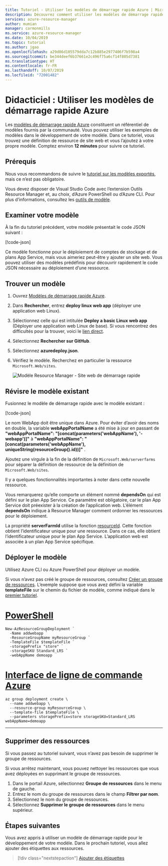```yaml
---
title: Tutoriel - Utiliser les modèles de démarrage rapide Azure | Microsoft Docs
description: Découvrez comment utiliser les modèles de démarrage rapide Azure pour effectuer le développement de votre modèle.
services: azure-resource-manager
author: mumian
manager: carmonmills
ms.service: azure-resource-manager
ms.date: 10/04/2019
ms.topic: tutorial
ms.author: jgao
ms.openlocfilehash: a29d86d105579dda7c12b885e2977406f7b598a4
ms.sourcegitcommit: be344deef6b37661e2c496f75a6cf14f805d7381
ms.translationtype: HT
ms.contentlocale: fr-FR
ms.lasthandoff: 10/07/2019
ms.locfileid: "72001482"
---
```

# <a name="tutorial-use-azure-quickstart-templates"></a>Didacticiel : Utiliser les modèles de démarrage rapide Azure

Les [modèles de démarrage rapide Azure](https://azure.microsoft.com/resources/templates/) constituent un référentiel de modèles fournis par la communauté. Vous pouvez utiliser les exemples de modèles dans le développement de votre modèle. Dans ce tutoriel, vous trouvez une définition de ressource de site web et vous l’ajoutez à votre propre modèle. Comptez environ **12 minutes** pour suivre ce tutoriel.

## <a name="prerequisites"></a>Prérequis

Nous vous recommandons de suivre le [tutoriel sur les modèles exportés](template-tutorial-export-template.md), mais ce n’est pas obligatoire.

Vous devez disposer de Visual Studio Code avec l’extension Outils Resource Manager et, au choix, d’Azure PowerShell ou d’Azure CLI. Pour plus d’informations, consultez les [outils de modèle](template-tutorial-create-first-template.md#get-tools).

## <a name="review-your-template"></a>Examiner votre modèle

À la fin du tutoriel précédent, votre modèle présentait le code JSON suivant :

[!code-json[](~/resourcemanager-templates/get-started-with-templates/export-template/azuredeploy.json)]

Ce modèle fonctionne pour le déploiement de comptes de stockage et de plans App Service, mais vous aimeriez peut-être y ajouter un site web. Vous pouvez utiliser des modèles prédéfinis pour découvrir rapidement le code JSON nécessaire au déploiement d’une ressource.

## <a name="find-a-template"></a>Trouver un modèle

1. Ouvrez [Modèles de démarrage rapide Azure](https://azure.microsoft.com/resources/templates/).
1. Dans **Rechercher**, entrez **deploy linux web app** (déployer une application web Linux).
1. Sélectionnez celle qui est intitulée **Deploy a basic Linux web app** (Déployer une application web Linux de base). Si vous rencontrez des difficultés pour la trouver, voici le [lien direct](https://azure.microsoft.com/resources/templates/101-webapp-basic-linux/).
1. Sélectionnez **Rechercher sur GitHub**.
1. Sélectionnez **azuredeploy.json**.
1. Vérifiez le modèle. Recherchez en particulier la ressource `Microsoft.Web/sites`.

    ![Modèle Resource Manager - Site web de démarrage rapide](./media/template-tutorial-quickstart-template/resource-manager-template-quickstart-template-web-site.png)

## <a name="revise-the-existing-template"></a>Révisre le modèle existant

Fusionnez le modèle de démarrage rapide avec le modèle existant :

[!code-json[](~/resourcemanager-templates/get-started-with-templates/quickstart-template/azuredeploy.json?range=1-108&highlight=32-45,49,85-100)]

Le nom WebApp doit être unique dans Azure. Pour éviter d’avoir des noms en double, la variable **webAppPortalName** a été mise à jour en passant de **"webAppPortalName": "[concat(parameters('webAppName'), '-webapp')]"** à **"webAppPortalName": "[concat(parameters('webAppName'), uniqueString(resourceGroup().id))]"** .

Ajoutez une virgule à la fin de la définition de `Microsoft.Web/serverfarms` pour séparer la définition de ressource de la définition de `Microsoft.Web/sites`.

Il y a quelques fonctionnalités importantes à noter dans cette nouvelle ressource.

Vous remarquerez qu’elle comporte un élément nommé **dependsOn** qui est défini sur le plan App Service. Ce paramètre est obligatoire, car le plan App Service doit préexister à la création de l’application web. L’élément **dependsOn** indique à Resource Manager comment ordonner les ressources pour le déploiement.

La propriété **serverFarmId** utilise la fonction [resourceId](resource-group-template-functions-resource.md#resourceid). Cette fonction obtient l’identificateur unique pour une ressource. Dans ce cas, elle obtient l’identificateur unique pour le plan App Service. L’application web est associée à un plan App Service spécifique.

## <a name="deploy-the-template"></a>Déployer le modèle

Utilisez Azure CLI ou Azure PowerShell pour déployer un modèle.

Si vous n’avez pas créé le groupe de ressources, consultez [Créer un groupe de ressources](template-tutorial-create-first-template.md#create-resource-group). L’exemple suppose que vous avez défini la variable **templateFile** sur le chemin du fichier de modèle, comme indiqué dans le [premier tutoriel](template-tutorial-create-first-template.md#deploy-template).

# <a name="powershelltabazure-powershell"></a>[PowerShell](#tab/azure-powershell)

```azurepowershell
New-AzResourceGroupDeployment `
  -Name addwebapp `
  -ResourceGroupName myResourceGroup `
  -TemplateFile $templateFile `
  -storagePrefix "store" `
  -storageSKU Standard_LRS `
  -webAppName demoapp
```

# <a name="azure-clitabazure-cli"></a>[Interface de ligne de commande Azure](#tab/azure-cli)

```azurecli
az group deployment create \
  --name addwebapp \
  --resource-group myResourceGroup \
  --template-file $templateFile \
  --parameters storagePrefix=store storageSKU=Standard_LRS webAppName=demoapp
```

---

## <a name="clean-up-resources"></a>Supprimer des ressources

Si vous passez au tutoriel suivant, vous n’avez pas besoin de supprimer le groupe de ressources.

Si vous arrêtez maintenant, vous pouvez nettoyer les ressources que vous avez déployées en supprimant le groupe de ressources.

1. Dans le portail Azure, sélectionnez **Groupe de ressources** dans le menu de gauche.
2. Entrez le nom du groupe de ressources dans le champ **Filtrer par nom**.
3. Sélectionnez le nom du groupe de ressources.
4. Sélectionnez **Supprimer le groupe de ressources** dans le menu supérieur.

## <a name="next-steps"></a>Étapes suivantes

Vous avez appris à utiliser un modèle de démarrage rapide pour le développement de votre modèle. Dans le prochain tutoriel, vous allez ajouter des étiquettes aux ressources.

> [!div class="nextstepaction"]
> [Ajouter des étiquettes](template-tutorial-add-tags.md)
